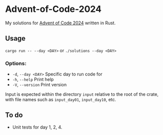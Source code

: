 # Advent-of-Code-2024
My solutions for [Advent of Code 2024](https://adventofcode.com/2024) written in Rust.

## Usage
`cargo run -- --day <DAY>` or `./solutions --day <DAY>`

### Options:
+  `-d`, `--day <DAY>`  Specific day to run code for
+  `-h`, `--help`       Print help
+  `-V`, `--version`    Print version

Input is expected within the directory `input` relative to the root of the crate, with file names such as
`input_day01`, `input_day10`, etc.

## To do
+ Unit tests for day 1, 2, 4.
